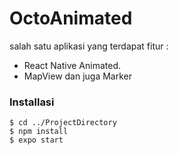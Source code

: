# OctoAnimated

salah satu aplikasi yang terdapat fitur :
- React Native Animated.
- MapView dan juga Marker

### Installasi

```
$ cd ../ProjectDirectory
$ npm install
$ expo start
```
